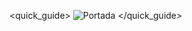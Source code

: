 <quick_guide>
![Portada](http://static.energysistem.com/images/manuals/42677/56dd708430fdc.jpg)
</quick_guide>
